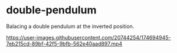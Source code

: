 # double-pendulum
Balacing a double pendulum at the inverted position.




https://user-images.githubusercontent.com/20744254/174694945-7eb215cd-89bf-42f5-9bfb-562e40aad897.mp4

